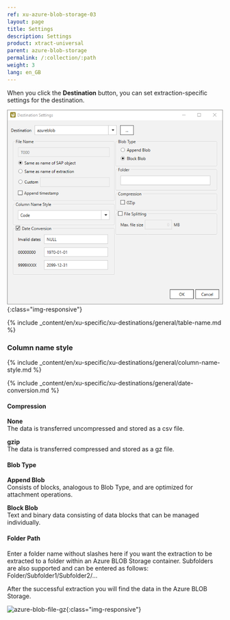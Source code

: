 ```yaml
---
ref: xu-azure-blob-storage-03
layout: page
title: Settings
description: Settings
product: xtract-universal
parent: azure-blob-storage
permalink: /:collection/:path
weight: 3
lang: en_GB
---
```

When you click the **Destination** button, you can set extraction-specific settings for the destination.

![xu-azure-blob-con-03](/img/content/xu-azure-blob-con-03.png){:class="img-responsive"}

{% include _content/en/xu-specific/xu-destinations/general/table-name.md %}

### Column name style
{% include _content/en/xu-specific/xu-destinations/general/column-name-style.md %}

{% include _content/en/xu-specific/xu-destinations/general/date-conversion.md %}

#### Compression

**None**<br>
The data is transferred uncompressed and stored as a csv file.

**gzip**<br>
The data is transferred compressed and stored as a gz file. 

#### Blob Type

**Append Blob**<br>
Consists of blocks, analogous to Blob Type, and are optimized for attachment operations.

**Block Blob**<br>
Text and binary data consisting of data blocks that can be managed individually.

#### Folder Path

Enter a folder name without slashes here if you want the extraction to be extracted to a folder within an Azure BLOB Storage container.
Subfolders are also supported and can be entered as follows: Folder/Subfolder1/Subfolder2/…

After the successful extraction you will find the data in the Azure BLOB Storage.

![azure-blob-file-gz](/img/content/azure-blob-file-gz.png){:class="img-responsive"}


